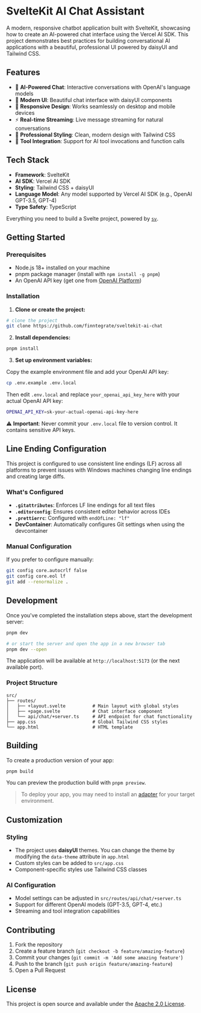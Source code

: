 # SvelteKit AI Chat Assistant

A modern, responsive chatbot application built with SvelteKit, showcasing how to create an AI-powered chat interface using the Vercel AI SDK. This project demonstrates best practices for building conversational AI applications with a beautiful, professional UI powered by daisyUI and Tailwind CSS.

## Features

- 🤖 **AI-Powered Chat**: Interactive conversations with OpenAI's language models
- 💬 **Modern UI**: Beautiful chat interface with daisyUI components
- 📱 **Responsive Design**: Works seamlessly on desktop and mobile devices
- ⚡ **Real-time Streaming**: Live message streaming for natural conversations
- 🎨 **Professional Styling**: Clean, modern design with Tailwind CSS
- 🔧 **Tool Integration**: Support for AI tool invocations and function calls

## Tech Stack

- **Framework**: SvelteKit
- **AI SDK**: Vercel AI SDK
- **Styling**: Tailwind CSS + daisyUI
- **Language Model**: Any model supported by Vercel AI SDK (e.g., OpenAI GPT-3.5, GPT-4)
- **Type Safety**: TypeScript

Everything you need to build a Svelte project, powered by [`sv`](https://github.com/sveltejs/cli).

## Getting Started

### Prerequisites

- Node.js 18+ installed on your machine
- pnpm package manager (install with `npm install -g pnpm`)
- An OpenAI API key (get one from [OpenAI Platform](https://platform.openai.com/api-keys))

### Installation

1. **Clone or create the project:**

```bash
# clone the project
git clone https://github.com/finntegrate/sveltekit-ai-chat
```

2. **Install dependencies:**

```bash
pnpm install
```

3. **Set up environment variables:**

Copy the example environment file and add your OpenAI API key:

```bash
cp .env.example .env.local
```

Then edit `.env.local` and replace `your_openai_api_key_here` with your actual OpenAI API key:

```bash
OPENAI_API_KEY=sk-your-actual-openai-api-key-here
```

⚠️ **Important**: Never commit your `.env.local` file to version control. It contains sensitive API keys.

## Line Ending Configuration

This project is configured to use consistent line endings (LF) across all platforms to prevent issues with Windows machines changing line endings and creating large diffs.

### What's Configured

- **`.gitattributes`**: Enforces LF line endings for all text files
- **`.editorconfig`**: Ensures consistent editor behavior across IDEs
- **`.prettierrc`**: Configured with `endOfLine: "lf"`
- **DevContainer**: Automatically configures Git settings when using the devcontainer

### Manual Configuration

If you prefer to configure manually:

```bash
git config core.autocrlf false
git config core.eol lf
git add --renormalize .
```

## Development

Once you've completed the installation steps above, start the development server:

```bash
pnpm dev

# or start the server and open the app in a new browser tab
pnpm dev --open
```

The application will be available at `http://localhost:5173` (or the next available port).

### Project Structure

```
src/
├── routes/
│   ├── +layout.svelte          # Main layout with global styles
│   ├── +page.svelte            # Chat interface component
│   └── api/chat/+server.ts     # API endpoint for chat functionality
├── app.css                     # Global Tailwind CSS styles
└── app.html                    # HTML template
```

## Building

To create a production version of your app:

```bash
pnpm build
```

You can preview the production build with `pnpm preview`.

> To deploy your app, you may need to install an [adapter](https://svelte.dev/docs/kit/adapters) for your target environment.

## Customization

### Styling
- The project uses **daisyUI** themes. You can change the theme by modifying the `data-theme` attribute in `app.html`
- Custom styles can be added to `src/app.css`
- Component-specific styles use Tailwind CSS classes

### AI Configuration
- Model settings can be adjusted in `src/routes/api/chat/+server.ts`
- Support for different OpenAI models (GPT-3.5, GPT-4, etc.)
- Streaming and tool integration capabilities

## Contributing

1. Fork the repository
2. Create a feature branch (`git checkout -b feature/amazing-feature`)
3. Commit your changes (`git commit -m 'Add some amazing feature'`)
4. Push to the branch (`git push origin feature/amazing-feature`)
5. Open a Pull Request

## License

This project is open source and available under the [Apache 2.0 License](LICENSE).

